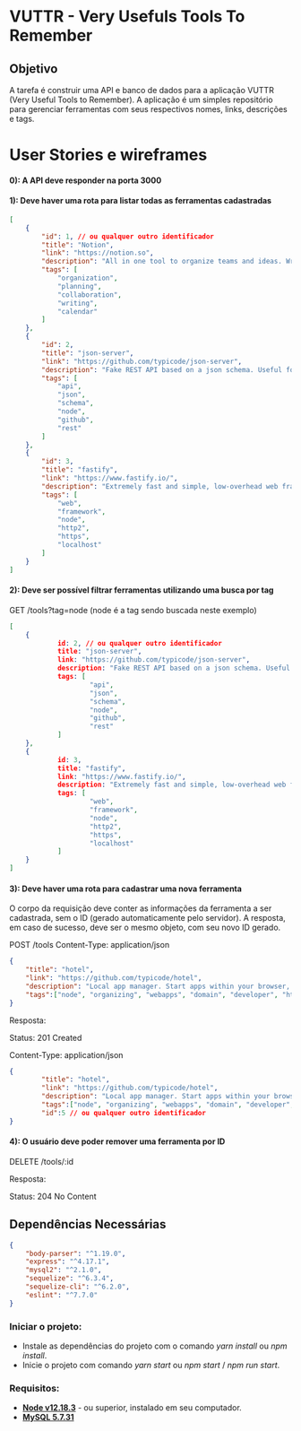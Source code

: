 # VUTTR - Very Usefuls Tools To Remember
	
## Objetivo
 A tarefa é construir uma API e banco de dados para a aplicação VUTTR (Very Useful Tools to Remember). A aplicação é um simples repositório para gerenciar ferramentas com seus respectivos nomes, links, descrições e tags.

# User Stories e wireframes

####	0): A API deve responder na porta 3000

#### 1): Deve haver uma rota para listar todas as ferramentas cadastradas
 
```json
[
	{
		"id": 1, // ou qualquer outro identificador
		"title": "Notion",
		"link": "https://notion.so",
		"description": "All in one tool to organize teams and ideas. Write, plan, collaborate, and get organized",
		"tags": [
			"organization",
			"planning",
			"collaboration",
			"writing",
			"calendar"
		]
	},
	{
		"id": 2,
		"title": "json-server",
		"link": "https://github.com/typicode/json-server",
		"description": "Fake REST API based on a json schema. Useful for mocking and creating APIs for front-end devs to consume in coding challenges.",
		"tags": [
			"api",
			"json",
			"schema",
			"node",
			"github",
			"rest"
		]
	},
	{
		"id": 3,
		"title": "fastify",
		"link": "https://www.fastify.io/",
		"description": "Extremely fast and simple, low-overhead web framework for NodeJS. Supports HTTP2.",
		"tags": [
			"web",
			"framework",
			"node",
			"http2",
			"https",
			"localhost"
		]
	}
]
```

#### 2): Deve ser possível filtrar ferramentas utilizando uma busca por tag
 GET /tools?tag=node (node é a tag sendo buscada neste exemplo)

```json
[
	{
			id: 2, // ou qualquer outro identificador
			title: "json-server",
			link: "https://github.com/typicode/json-server",
			description: "Fake REST API based on a json schema. Useful for mocking and creating APIs for front-end devs to consume in coding challenges.",
			tags: [
					"api",
					"json",
					"schema",
					"node",
					"github",
					"rest"
			]
	},
	{
			id: 3,
			title: "fastify",
			link: "https://www.fastify.io/",
			description: "Extremely fast and simple, low-overhead web framework for NodeJS. Supports HTTP2.",
			tags: [
					"web",
					"framework",
					"node",
					"http2",
					"https",
					"localhost"
			]
	}
]
```

#### 3): Deve haver uma rota para cadastrar uma nova ferramenta
 O corpo da requisição deve conter as informações da ferramenta a ser cadastrada, sem o ID (gerado automaticamente pelo servidor). A resposta, em caso de sucesso, deve ser o mesmo objeto, com seu novo ID gerado.

  POST /tools Content-Type: application/json 

```json
{
	"title": "hotel",
	"link": "https://github.com/typicode/hotel",
	"description": "Local app manager. Start apps within your browser, developer tool with local .localhost domain and https out of the box.",
	"tags":["node", "organizing", "webapps", "domain", "developer", "https", "proxy"]
}
```
 Resposta:
 
 Status: 201 Created
 
 Content-Type: application/json
 
```json     
{
		"title": "hotel",
		"link": "https://github.com/typicode/hotel",
		"description": "Local app manager. Start apps within your browser, developer tool with local .localhost domain and https out of the box.",
		"tags":["node", "organizing", "webapps", "domain", "developer", "https", "proxy"],
		"id":5 // ou qualquer outro identificador
}
```

#### 4): O usuário deve poder remover uma ferramenta por ID
 
 DELETE /tools/:id
 
 Resposta:
 
 Status: 204 No Content 


## Dependências Necessárias
```json
{
	"body-parser": "^1.19.0",
	"express": "^4.17.1",
	"mysql2": "^2.1.0",
	"sequelize": "^6.3.4",
	"sequelize-cli": "^6.2.0",
	"eslint": "^7.7.0"
}
```

### Iniciar o projeto:
* Instale as dependências do projeto com o comando *yarn install* ou *npm install*.
* Inicie o projeto com comando *yarn start* ou *npm start* / *npm run start*.

### Requisitos:
* **[Node v12.18.3](https://nodejs.org/en/)** - ou superior, instalado em seu computador.
* **[MySQL 5.7.31](https://dev.mysql.com/doc/)**